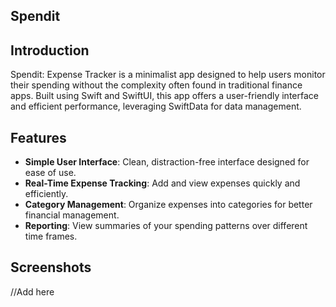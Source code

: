 ## Spendit

## Introduction
Spendit: Expense Tracker is a minimalist app designed to help users monitor their spending without the complexity often found in traditional finance apps. Built using Swift and SwiftUI, this app offers a user-friendly interface and efficient performance, leveraging SwiftData for data management.

## Features
- **Simple User Interface**: Clean, distraction-free interface designed for ease of use.
- **Real-Time Expense Tracking**: Add and view expenses quickly and efficiently.
- **Category Management**: Organize expenses into categories for better financial management.
- **Reporting**: View summaries of your spending patterns over different time frames.

## Screenshots
//Add here
